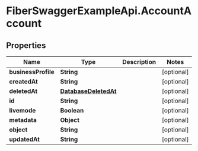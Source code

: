 # FiberSwaggerExampleApi.AccountAccount

## Properties

Name | Type | Description | Notes
------------ | ------------- | ------------- | -------------
**businessProfile** | **String** |  | [optional] 
**createdAt** | **String** |  | [optional] 
**deletedAt** | [**DatabaseDeletedAt**](DatabaseDeletedAt.md) |  | [optional] 
**id** | **String** |  | [optional] 
**livemode** | **Boolean** |  | [optional] 
**metadata** | **Object** |  | [optional] 
**object** | **String** |  | [optional] 
**updatedAt** | **String** |  | [optional] 


